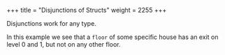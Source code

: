 +++
title = "Disjunctions of Structs"
weight = 2255
+++

Disjunctions work for any type.

In this example we see that a `floor` of some specific house
has an exit on level 0 and 1, but not on any other floor.

